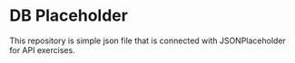 # DB Placeholder

This repository is simple json file that is connected with JSONPlaceholder for API exercises.
